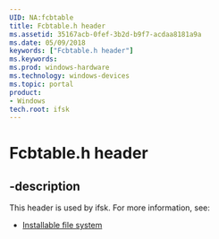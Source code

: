 ```yaml
---
UID: NA:fcbtable
title: Fcbtable.h header
ms.assetid: 35167acb-0fef-3b2d-b9f7-acdaa8181a9a
ms.date: 05/09/2018
keywords: ["Fcbtable.h header"]
ms.keywords: 
ms.prod: windows-hardware
ms.technology: windows-devices
ms.topic: portal
product:
- Windows
tech.root: ifsk
---
```


# Fcbtable.h header


## -description


This header is used by ifsk. For more information, see:

- [Installable file system](../_ifsk/index.md)

